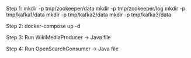 Step 1: 
mkdir -p tmp/zookeeper/data 
mkdir -p tmp/zookeeper/log 
mkdir -p tmp/kafka1/data 
mkdir -p tmp/kafka2/data 
mkdir -p tmp/kafka3/data

Step 2: 
docker-compose up -d

Step 3: 
Run WikiMediaProducer -> Java file

Step 4: 
Run OpenSearchConsumer -> Java file